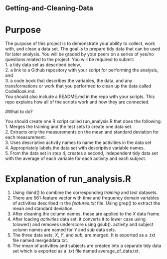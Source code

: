 ## Getting-and-Cleaning-Data

# Purpose

The purpose of this project is to demonstrate your ability to collect, work with, and clean a data set. 
The goal is to prepare tidy data that can be used for later analysis. 
You will be graded by your peers on a series of yes/no questions related to the project. 
You will be required to submit: 
<br />1. a tidy data set as described below, 
<br />2. a link to a Github repository with your script for performing the analysis, and 
<br />3. a code book that describes the variables, the data, and any transformations or work that you performed to clean up the data called CodeBook.md. 
<br />You should also include a README.md in the repo with your scripts. 
This repo explains how all of the scripts work and how they are connected.  

#What to do?

You should create one R script called run_analysis.R that does the following. 
<br />1. Merges the training and the test sets to create one data set.
<br />2. Extracts only the measurements on the mean and standard deviation for each measurement. 
<br />3. Uses descriptive activity names to name the activities in the data set
<br />4. Appropriately labels the data set with descriptive variable names. 
<br />5. From the data set in step 4, creates a second, independent tidy data set with the average of each variable for each activity and each subject.

# Explanation of run_analysis.R

1. Using rbind() to combine the corresponding *training* and *test* datasets.
2. There are 561-feature vector with time and frequency domain variables of activities described in the *features.txt* file. Using grep() to extract the mean and standard deviation.
3. After cleaning the column names, these are applied to the *X* data frame.
4. After loading *activities* data set, it converts it to lower case using tolower() and removes underscore using gsub(). activity and subject column names are named for *Y* and *sub* data sets.
5. The three data sets, *X*, *Y*, and *sub*, are merged. It is exported as a .txt file named mergeddata.txt.
6. The mean of activities and subjects are created into a separate tidy data set which is exported as a .txt file named average_of_data.txt.